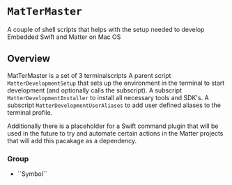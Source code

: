 # ``MatTerMaster``

A couple of shell scripts that helps with the setup needed to 
develop Embedded Swift and Matter on Mac OS

## Overview

MatTerMaster is a set of 3 terminalscripts
A parent script `MatterDevelopmentSetup` that sets up the environment in the terminal to start development (and optionally calls the subscript).
A subscript `MatterDevelopmentInstaller` to install all necessary tools and SDK's.
A subscript `MatterDevelopmentUserAliases` to add user defined aliases to the terminal profile.

Additionally there is a placeholder for a Swift command plugin 
that will be used in the future to try and automate certain actions in the Matter projects that will add this pacakage as a dependency.

### <!--@START_MENU_TOKEN@-->Group<!--@END_MENU_TOKEN@-->

- <!--@START_MENU_TOKEN@-->``Symbol``<!--@END_MENU_TOKEN@-->


